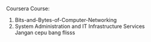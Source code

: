 Coursera Course:
1. Bits-and-Bytes-of-Computer-Networking
2. System Administration and IT Infrastructure Services </br>
Jangan cepu bang flisss
